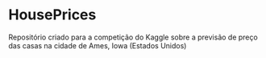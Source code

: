 # HousePrices
Repositório criado para a competição do Kaggle sobre a previsão de preço das casas na cidade de Ames, Iowa (Estados Unidos)
